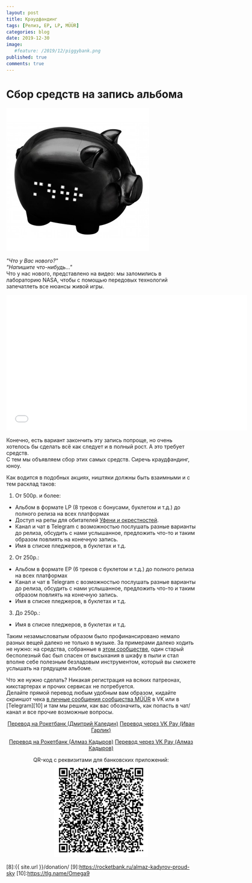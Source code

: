 ```yaml
---
layout: post
title: Краудфандинг
tags: [Релиз, EP, LP, MÜÜR]
categories: blog
date: 2019-12-30
image:
   #feature: /2019/12/piggybank.png
published: true
comments: true
---
```

# Сбор средств на запись альбома

![](/images/2019/12/piggybank.png)

*"Что у Вас нового?"*<br />
*"Напишите что-нибудь..."*<br />
Что у нас нового, представлено на видео: мы заломились в лабораторию NASA, чтобы с помощью передовых технологий запечатлеть все нюансы живой игры.

<iframe src="//vk.com/video_ext.php?oid=-1681186&id=456239077&hash=851b6104dd323509&hd=1" width="640" height="360" frameborder="0" allowfullscreen></iframe>

Конечно, есть вариант закончить эту запись попроще, но очень хотелось бы сделать всё как следует и в полный рост. А это требует средств.<br />
С тем мы объявляем сбор этих самых средств. Сиречь краудфандинг, юноу.

Как водится в подобных акциях, ништяки должны быть взаимными и с тем расклад таков:

1. От 500р. и более:
- Альбом в формате LP (8 треков с бонусами, буклетом и т.д.) до полного релиза на всех платформах
- Доступ на репы для обитателей [Уфени и окрестностей](https://ru.wikipedia.org/wiki/Уфа#/maplink/0).
- Канал и чат в Telegram с возможностью послушать разные варианты до релиза, обсудить с нами услышанное, предложить что-то и таким образом повлиять на конечную запись.
- Имя в списке пледжеров, в буклетах и т.д.

2. От 250р.:
- Альбом в формате EP (6 треков с буклетом и т.д.) до полного релиза на всех платформах
- Канал и чат в Telegram с возможностью послушать разные варианты до релиза, обсудить с нами услышанное, предложить что-то и таким образом повлиять на конечную запись.
- Имя в списке пледжеров, в буклетах и т.д.

3. До 250р.:
- Имя в списке пледжеров, в буклетах и т.д.

Таким незамысловатым образом было профинансировано немало разных вещей далеко не только в музыке. За примерами далеко ходить не нужно: на средства, собранные в [этом сообществе][1], один старый бесполезный бас был спасен от высыхания в шкафу в пыли и стал вполне себе полезным безладовым инструментом, который вы сможете услышать на грядущем альбоме.

Что же нужно сделать? Никакая регистрация на всяких патреонах, кикстартерах и прочих сервисах не потребуется.<br />
Делайте прямой перевод любым удобным вам образом, кидайте скриншот чека [в личные сообщения сообщества MÜÜR][2] в VK или в [Telegram][10] и там мы решим, как вас обозначить, как попасть в чат/канал и все прочие возможные вопросы.

<center>
<a markdown="0" href="https://rocketbank.ru/omega9" class="btn">Перевод на Рокетбанк (Дмитрий Каледин)</a> <a markdown="0" href="https://vk.me/moneysend/omega9" class="btn">Перевод через VK Pay (Иван Гарлик)</a><br />

<a markdown="0" href="https://rocketbank.ru/almaz-kadyrov-proud-sky" class="btn">Перевод на Рокетбанк (Алмаз Кадыров)</a> <a markdown="0" href="https://vk.me/moneysend/devastrator228" class="btn">Перевод через VK Pay (Алмаз Кадыров)</a><br />

QR-код с реквизитами для банковских приложений:<br />
<img src="/images/2019/12/RocketO9.png" alt="Rocketbank QR" width="250"/><br />
</center>

<!--
- [Рокетбанк (Дмитрий Каледин)][5]
- [VK Pay (Иван Гарлик)][4]<br />
<img src="/images/2019/12/RocketO9.png" alt="Rocketbank QR" width="250"/>

- [Рокетбанк (Алмаз Кадыров)][9]
- [VK Pay (Алмаз Кадыров)][3]<br />
- -->

<!--
  Наименее удобные, но доступные способы:
- [PayPal][7]
- [Яндекс.Деньги][6]

[Страница доната на этом сайте][8]
-->

[1]:https://vk.com/omega9_music
[2]:https://vk.com/im?sel=-1681186
[3]:https://vk.me/moneysend/devastrator228
[4]:https://vk.me/moneysend/omega9
[5]:https://rocketbank.ru/omega9
[6]:https://money.yandex.ru/to/410011887958648
[7]:https://paypal.me/Omega9
[8]:{{ site.url }}/donation/
[9]:https://rocketbank.ru/almaz-kadyrov-proud-sky
[10]:https://tlg.name/Omega9
